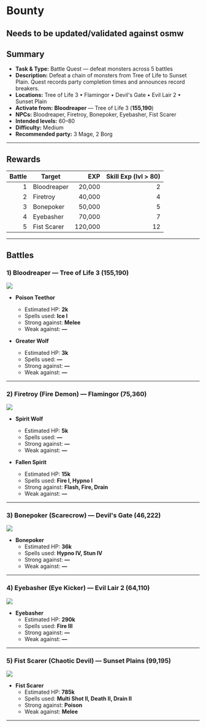 # Bounty

## Needs to be updated/validated against osmw


## Summary
- **Task & Type:** Battle Quest — defeat monsters across 5 battles
- **Description:** Defeat a chain of monsters from Tree of Life to Sunset Plain. Quest records party completion times and announces record breakers.
- **Locations:** Tree of Life 3 • Flamingor • Devil's Gate • Evil Lair 2 • Sunset Plain
- **Activate from:** **Bloodreaper** — Tree of Life 3 (**155,190**)
- **NPCs:** Bloodreaper, Firetroy, Bonepoker, Eyebasher, Fist Scarer
- **Intended levels:** 60–80
- **Difficulty:** Medium
- **Recommended party:** 3 Mage, 2 Borg

---

## Rewards
| Battle | Target        | EXP     | Skill Exp (lvl > 80) |
|------: |-------------- |-------: |-----------------------:|
| 1      | Bloodreaper   | 20,000  | 2 |
| 2      | Firetroy      | 40,000  | 4 |
| 3      | Bonepoker     | 50,000  | 5 |
| 4      | Eyebasher     | 70,000  | 7 |
| 5      | Fist Scarer   | 120,000 | 12 |

---

## Battles

### 1) Bloodreaper — Tree of Life 3 (**155,190**)
![][img-bloodreaper]

- **Poison Teethor**
    - Estimated HP: **2k**
    - Spells used: **Ice I**
    - Strong against: **Melee**
    - Weak against: **—**

- **Greater Wolf**
    - Estimated HP: **3k**
    - Spells used: **—**
    - Strong against: **—**
    - Weak against: **—**

---

### 2) Firetroy (Fire Demon) — Flamingor (**75,360**)
![][img-firetroy]

- **Spirit Wolf**
    - Estimated HP: **5k**
    - Spells used: **—**
    - Strong against: **—**
    - Weak against: **—**

- **Fallen Spirit**
    - Estimated HP: **15k**
    - Spells used: **Fire I, Hypno I**
    - Strong against: **Flash, Fire, Drain**
    - Weak against: **—**

---

### 3) Bonepoker (Scarecrow) — Devil's Gate (**46,222**)
![][img-bonepoker]

- **Bonepoker**
    - Estimated HP: **36k**
    - Spells used: **Hypno IV, Stun IV**
    - Strong against: **—**
    - Weak against: **—**

---

### 4) Eyebasher (Eye Kicker) — Evil Lair 2 (**64,110**)
![][img-eyebasher]

- **Eyebasher**
    - Estimated HP: **290k**
    - Spells used: **Fire III**
    - Strong against: **—**
    - Weak against: **—**

---

### 5) Fist Scarer (Chaotic Devil) — Sunset Plains (**99,195**)
![][img-fist-scarer]

- **Fist Scarer**
    - Estimated HP: **785k**
    - Spells used: **Multi Shot II, Death II, Drain II**
    - Strong against: **Poison**
    - Weak against: **Melee**

---

[img-bloodreaper]: ../assets/monsters/leopard_wolf.gif
[img-firetroy]: ../assets/monsters/fire_demon.gif
[img-bonepoker]: ../assets/monsters/scarecrow.gif
[img-eyebasher]: ../assets/monsters/eyekicker.gif
[img-fist-scarer]: ../assets/monsters/chaotic_devil.gif
